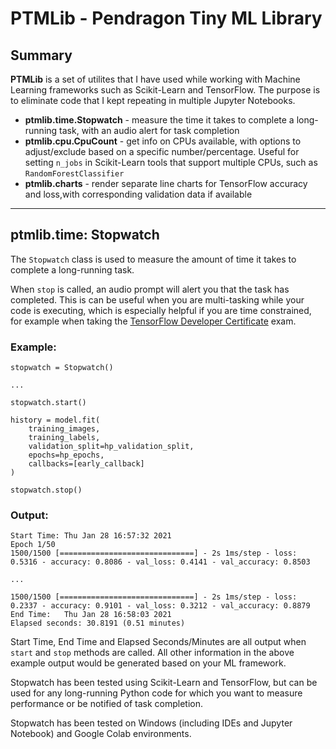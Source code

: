 # PTMLib - **P**endragon **T**iny **M**L **Lib**rary

## Summary

**PTMLib** is a set of utilites that I have used while working with Machine Learning frameworks such as Scikit-Learn and TensorFlow.  The purpose is to eliminate code that I kept repeating in multiple Jupyter Notebooks.  

- **ptmlib.time.Stopwatch** - measure the time it takes to complete a long-running task, with an audio alert for task completion
- **ptmlib.cpu.CpuCount** - get info on CPUs available, with options to adjust/exclude based on a specific number/percentage.  Useful for setting `n_jobs` in Scikit-Learn tools that support multiple CPUs, such as `RandomForestClassifier`
- **ptmlib.charts** - render separate line charts for TensorFlow accuracy and loss,with corresponding validation data if available

---

## ptmlib.time: Stopwatch

The `Stopwatch` class is used to measure the amount of time it takes to complete a long-running task.  

When `stop` is called, an audio prompt will alert you that the task has completed. This is can be useful when you are multi-tasking while your code is executing, which is especially helpful if you are time constrained, for example when taking the [TensorFlow Developer Certificate](https://www.tensorflow.org/certificate) exam.

### Example:

```
stopwatch = Stopwatch()

...

stopwatch.start()

history = model.fit(
    training_images,
    training_labels,
    validation_split=hp_validation_split,
    epochs=hp_epochs,
    callbacks=[early_callback]
)

stopwatch.stop()
```

### Output:

```
Start Time: Thu Jan 28 16:57:32 2021
Epoch 1/50
1500/1500 [==============================] - 2s 1ms/step - loss: 0.5316 - accuracy: 0.8086 - val_loss: 0.4141 - val_accuracy: 0.8503

...

1500/1500 [==============================] - 2s 1ms/step - loss: 0.2337 - accuracy: 0.9101 - val_loss: 0.3212 - val_accuracy: 0.8879
End Time:   Thu Jan 28 16:58:03 2021
Elapsed seconds: 30.8191 (0.51 minutes)
```

Start Time, End Time and Elapsed Seconds/Minutes are all output when `start` and `stop` methods are called.  All other information in the above example output would be generated based on your ML framework.  

Stopwatch has been tested using Scikit-Learn and TensorFlow, but can be used for any long-running Python code for which you want to measure performance or be notified of task completion.

Stopwatch has been tested on Windows (including IDEs and Jupyter Notebook) and Google Colab environments.